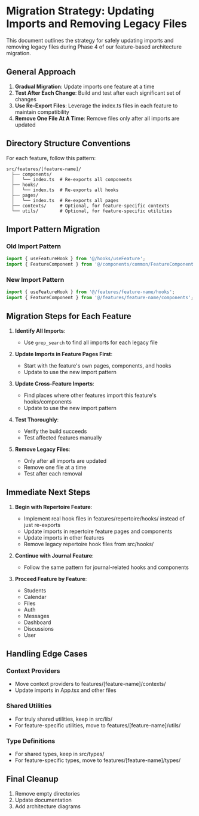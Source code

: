 # Migration Strategy: Updating Imports and Removing Legacy Files

This document outlines the strategy for safely updating imports and removing legacy files during Phase 4 of our feature-based architecture migration.

## General Approach

1. **Gradual Migration**: Update imports one feature at a time
2. **Test After Each Change**: Build and test after each significant set of changes
3. **Use Re-Export Files**: Leverage the index.ts files in each feature to maintain compatibility
4. **Remove One File At A Time**: Remove files only after all imports are updated

## Directory Structure Conventions

For each feature, follow this pattern:
```
src/features/[feature-name]/
  ├── components/
  │   └── index.ts  # Re-exports all components
  ├── hooks/
  │   └── index.ts  # Re-exports all hooks
  ├── pages/
  │   └── index.ts  # Re-exports all pages
  ├── contexts/     # Optional, for feature-specific contexts
  └── utils/        # Optional, for feature-specific utilities
```

## Import Pattern Migration

### Old Import Pattern
```typescript
import { useFeatureHook } from '@/hooks/useFeature';
import { FeatureComponent } from '@/components/common/FeatureComponent';
```

### New Import Pattern 
```typescript
import { useFeatureHook } from '@/features/feature-name/hooks';
import { FeatureComponent } from '@/features/feature-name/components';
```

## Migration Steps for Each Feature

1. **Identify All Imports**:
   - Use `grep_search` to find all imports for each legacy file
   
2. **Update Imports in Feature Pages First**:
   - Start with the feature's own pages, components, and hooks
   - Update to use the new import pattern
   
3. **Update Cross-Feature Imports**:
   - Find places where other features import this feature's hooks/components
   - Update to use the new import pattern
   
4. **Test Thoroughly**:
   - Verify the build succeeds
   - Test affected features manually
   
5. **Remove Legacy Files**:
   - Only after all imports are updated
   - Remove one file at a time
   - Test after each removal

## Immediate Next Steps

1. **Begin with Repertoire Feature**:
   - Implement real hook files in features/repertoire/hooks/ instead of just re-exports
   - Update imports in repertoire feature pages and components
   - Update imports in other features
   - Remove legacy repertoire hook files from src/hooks/

2. **Continue with Journal Feature**:
   - Follow the same pattern for journal-related hooks and components
   
3. **Proceed Feature by Feature**:
   - Students
   - Calendar
   - Files
   - Auth
   - Messages
   - Dashboard
   - Discussions
   - User

## Handling Edge Cases

### Context Providers
- Move context providers to features/[feature-name]/contexts/
- Update imports in App.tsx and other files

### Shared Utilities
- For truly shared utilities, keep in src/lib/
- For feature-specific utilities, move to features/[feature-name]/utils/

### Type Definitions
- For shared types, keep in src/types/
- For feature-specific types, move to features/[feature-name]/types/

## Final Cleanup

1. Remove empty directories
2. Update documentation
3. Add architecture diagrams 